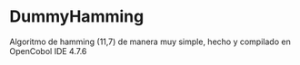 # DummyHamming

Algoritmo de hamming (11,7) de manera muy simple, hecho y compilado en OpenCobol IDE 4.7.6
